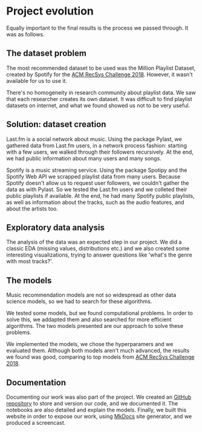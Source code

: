 # Project evolution

Equally important to the final results is the process we passed through. It was as follows.

## The dataset problem

The most recommended dataset to be used was the Million Playlist Dataset, created by Spotify for the [ACM RecSys Challenge 2018](http://www.recsyschallenge.com/2018/). However, it wasn't available for us to use it.

There's no homogeneity in research community about playlist data. We saw that each researcher creates its own dataset. It was difficult to find playlist datasets on internet, and what we found showed us not to be very useful.

## Solution: dataset creation

Last.fm is a social network about music. Using the package Pylast, we gathered data from Last.fm users, in a network process fashion: starting with a few users, we walked through their followers recursively. At the end, we had public information about many users and many songs.

Spotify is a music streaming service. Using the package Spotipy and the Spotify Web API we scrapped playlist data from many users. Because Spotify doesn't allow us to request user followers, we couldn't gather the data as with Pylast. So we tested the Last.fm users and we colleted their public playlists if available. At the end, he had many Spotify public playlists, as well as information about the tracks, such as the audio features, and about the artists too.

## Exploratory data analysis

The analysis of the data was an expected step in our project. We did a classic EDA (missing values, distributions etc.) and we also created some interesting visualizations, trying to answer questions like 'what's the genre with most tracks?'.

## The models

Music recommendation models are not so widespread as other data science models, so we had to search for these algorithms.

We tested some models, but we found computational problems. In order to solve this, we addapted them and also searched for more efficient algorithms. The two models presented are our approach to solve these problems.

We implemented the models, we chose the hyperparamers and we evaluated them. Although both models aren't much advanced, the results we found was good, comparing to top models from [ACM RecSys Challenge 2018](http://www.recsyschallenge.com/2018/).

## Documentation

Documenting our work was also part of the project. We created an [GitHub repository](https://github.com/lucasresck/espotifai) to store and version our code, and we documented it. The notebooks are also detailed and explain the models. Finally, we built this website in order to expose our work, using [MkDocs](https://www.mkdocs.org/) site generator, and we produced a screencast.
